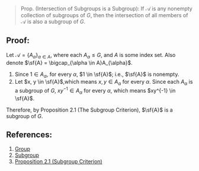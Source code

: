 > Prop. (Intersection of Subgroups is a Subgroup): If $\mathcal{A}$ is any nonempty collection of subgroups of $G$, then the intersection of all members of $\mathcal{A}$ is also a subgroup of $G$. 

## Proof: 
Let $\mathcal{A} = \{A_{\alpha}\}_{\alpha \in A}$, where each $A_{\alpha} \leq G$, and $A$ is some index set. Also denote $\sf{A} = \bigcap_{\alpha \in A}A_{\alpha}$. 
1. Since $1 \in A_{\alpha}$, for every $\alpha$, $1 \in \sf{A}$; i.e., $\sf{A}$ is nonempty. 
2. Let $x, y \in \sf{A}$,which means $x, y \in A_{\alpha}$ for every $\alpha$. Since each $A_{\alpha}$ is a subgroup of $G$, $xy^{-1} \in A_{\alpha}$ for every $\alpha$, which means $xy^{-1} \in \sf{A}$. 

Therefore, by Proposition 2.1 (The Subgroup Criterion), $\sf{A}$ is a subgroup of $G$. 

## References:
1. [Group](../Introduction%to$Groups/Group.md)
2. [Subgroup](Subgroup.md)
3. [Proposition 2.1 (Subgroup Criterion)](Proposition%202.1%20(Subgroup%20Criterion).md)